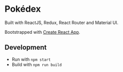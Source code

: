 # Pokédex

Built with ReactJS, Redux, React Router and Material UI.

Bootstrapped with [Create React App](https://github.com/facebookincubator/create-react-app).

## Development

* Run with `npm start`
* Build with `npm run build`
